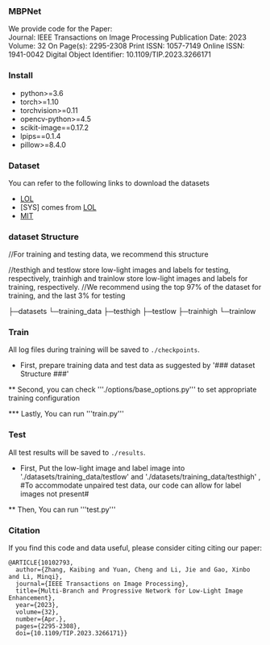 ### MBPNet ###

We provide code for the Paper:  
Journal: IEEE Transactions on Image Processing
Publication Date: 2023
Volume: 32
On Page(s): 2295-2308
Print ISSN: 1057-7149
Online ISSN: 1941-0042
Digital Object Identifier: 10.1109/TIP.2023.3266171


### Install ###
- python>=3.6
- torch>=1.10
- torchvision>=0.11
- opencv-python>=4.5
- scikit-image==0.17.2
- lpips==0.1.4
- pillow>=8.4.0

### Dataset ###
You can refer to the following links to download the datasets
- [LOL](https://daooshee.github.io/BMVC2018website/)
- [SYS] comes from [LOL](https://daooshee.github.io/BMVC2018website/)
- [MIT](https://data.csail.mit.edu/graphics/fivek/)


### dataset Structure ###
//For training and testing data, we recommend this structure

//testhigh and testlow store low-light images and labels for testing, respectively, trainhigh and trainlow store low-light images and labels for training, respectively.
//We recommend using the top 97% of the dataset for training, and the last 3% for testing

├─datasets
    └─training_data
        ├─testhigh
        ├─testlow
        ├─trainhigh
        └─trainlow


### Train ###
All log files during training will be saved to `./checkpoints`.

* First, prepare training data and test data as suggested by '### dataset Structure ###'

** Second, you can check '''./options/base_options.py''' to set appropriate training configuration

*** Lastly, You can run '''train.py'''


### Test ###
All test results will be saved to `./results`.

* First, Put the low-light image and label image into './datasets/training_data/testlow' and './datasets/training_data/testhigh' ,
#To accommodate unpaired test data, our code can allow for label images not present#

** Then, You can run '''test.py'''


### Citation ###
If you find this code and data useful, please consider citing citing our paper:

```
@ARTICLE{10102793,
  author={Zhang, Kaibing and Yuan, Cheng and Li, Jie and Gao, Xinbo and Li, Minqi},
  journal={IEEE Transactions on Image Processing}, 
  title={Multi-Branch and Progressive Network for Low-Light Image Enhancement}, 
  year={2023},
  volume={32},
  number={Apr.},
  pages={2295-2308},
  doi={10.1109/TIP.2023.3266171}}
```



